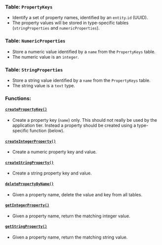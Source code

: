 ### Table: `PropertyKeys`
* Identify a set of property names, identified by an `entity`.`id` (UUID).
* The property values will be stored in type-specific tables (`stringProperties` and `numericProperties`).
### Table: `NumericProperties`
* Store a numeric value identified by a `name` from the `PropertyKeys` table.
* The numeric value is an `integer`.

### Table: `StringProperties`
* Store a string value identified by a `name` from the `PropertyKeys` table.
* The string value is a `text` type.

### Functions:
#### [`createPropertyKey()`](080-Properties.sql)
* Create a property key (`name`) only.  This should not really be used by the application tier.  Instead a property should be created using a type-specific function (below).
#### [`createIntegerProperty()`](./080-Properties.sql)
* Create a numeric property key and value.
#### [`createStringProperty()`](./080-properties.sql)
* Create a string property key and value.
#### [`deletePropertyByName()`](./080-Properties.sql)
* Given a property name, delete the value and key from all tables.
#### [`getIntegerProperty()`](./080-Properties.sql)
* Given a property name, return the matching integer value.
#### [`getStringProperty()`](./080-Properties.sql)
* Given a property name, return the matching string value.
